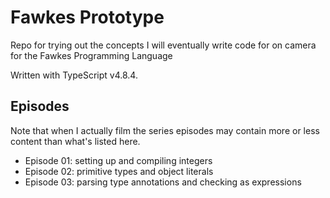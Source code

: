 # Fawkes Prototype

Repo for trying out the concepts I will eventually write code for on camera for the Fawkes Programming Language

Written with TypeScript v4.8.4.

## Episodes

Note that when I actually film the series episodes may contain more or less content than what's listed here.

- Episode 01: setting up and compiling integers
- Episode 02: primitive types and object literals
- Episode 03: parsing type annotations and checking as expressions
